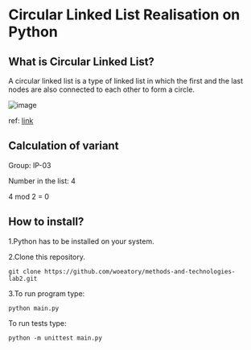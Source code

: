 # Circular Linked List Realisation on Python

## What is Circular Linked List?

A circular linked list is a type of linked list in which the first and the last nodes are also connected to each other to form a circle.

![image](https://user-images.githubusercontent.com/79090254/166836382-6bfd29a5-9245-47b8-9e11-61734badd131.png)

ref: [link](https://www.programiz.com/dsa/circular-linked-list)

## Calculation of variant

Group: IP-03

Number in the list: 4

4 mod 2 = 0

## How to install?

1.Python has to be installed on your system.

2.Clone this repository.

`git clone https://github.com/woeatory/methods-and-technologies-lab2.git`

3.To run program type:

`python main.py`

To run tests type:
  
`python -m unittest main.py`
